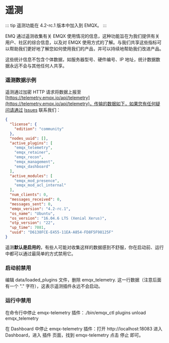 # 遥测

::: tip
遥测功能在 4.2-rc.1 版本中加入到 EMQX。
:::

EMQ 通过遥测收集有关 EMQX 使用情况的信息，这种功能旨在为我们提供有关用户、社区的综合信息，以及对 EMQX 使用方式的了解。与我们共享这些指标可以帮助我们更好地了解您如何使用我们的产品，并可以持续地帮助我们改进产品。

这些统计信息不包含个体数据，如服务器型号、硬件编号、IP 地址，统计数据数据永远不会与其他任何人共享。

### 遥测数据示例

遥测通过加密 HTTP 请求将数据上报至 [https://telemetry.emqx.io/api/telemetry](https://telemetry.emqx.io/api/telemetry)，传输的数据如下，如果您有任何疑问请通过 [Issues](http://github.com/emqx/emqx/issues) 联系我们：

```json
{
  "license": {
    "edition": "community"
  },
  "nodes_uuid": [],
  "active_plugins": [
    "emqx_telemetry",
    "emqx_retainer",
    "emqx_recon",
    "emqx_management",
    "emqx_dashboard"
  ],
  "active_modules": [
    "emqx_mod_presence",
    "emqx_mod_acl_internal"
  ],
  "num_clients": 0,
  "messages_received": 0,
  "messages_sent": 0,
  "emqx_version": "4.2-rc.1",
  "os_name": "Ubuntu",
  "os_version": "16.04.6 LTS (Xenial Xerus)",
  "otp_version": "22",
  "up_time": 7081,
  "uuid": "D6138FCE-E455-11EA-A854-FD8F5F98125F"
}
```

遥测**默认是启用的**，有些人可能对收集这样的数据感到不舒服，你在启动前、运行中都可以通过最简单的方式禁用它。

### 启动前禁用

编辑 data/loaded_plugins 文件，删除 emqx_telemetry.  这一行数据（注意后面有一个 "." 字符），这表示遥测插件永远不会启动。

### 运行中禁用

在命令行中停止 emqx-telemetry 插件：./bin/emqx_ctl plugins unload emqx_telemetry 

在 Dashboard 中停止 emqx-telemetry 插件：打开 http://localhost:18083 进入 Dashboard，进入 插件 页面，找到 emqx-telemetry 点击 停止 即可。
